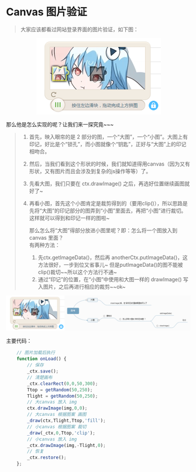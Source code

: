 # Canvas 图片验证

> 大家应该都看过网站登录界面的图片验证，如下图：

<p align="center">
    <img src="https://github.com/jimwong666/FEstart/blob/master/canvas%26svg/canvas图片验证/images/bilibili.png" alt="哔哩哔哩">
</p>

那么他是怎么实现的呢？让我们来一探究竟~~~

> 1. 首先，映入眼帘的是 2 部分的图，一个“大图”，一个“小图”。大图上有印记，好比是个“锁孔”，而小图就像个“钥匙”，正好与“大图”上的印记相吻合。
> 
> 2. 然后，当我们看到这个形状的时候，我们就知道得用canvas（因为又有形状，又有图片而且会涉及到复杂的js操作等等）了。
> 
> 3. 先看大图，我们只要在 ctx.drawImage() 之后，再选好位置继续画图就好了~
> 
> 4. 再看小图，首先这个小图肯定是裁剪得到的（要用clip()），所以思路是先将“大图”的印记部分的图弄到“小图”里面去，再把“小图”进行裁切。这样就可以得到和印记一样的图啦~<br/>
> 
>    那么怎么将“大图”得部分放进小图里呢？即：怎么将一个图放入到 canvas 里面？<br/>
> 	 有两种方法：
>    1. 先ctx.getImageData()，然后再 anotherCtx.putImageData()，这方法很好，一步到位又省事儿~ 但是putImageData()的图不能被clip()裁切~~所以这个方法行不通~
>    2. 通过“印记”的位置，在“小图”中使用和大图一样的 drawImage() 写入图片，之后再进行相应的裁剪~~ok~

<p align="center">
    <img src="https://github.com/jimwong666/FEstart/blob/master/canvas%26svg/canvas图片验证/images/slideToUnlock.png" alt="思考">
</p>

主要代码：

```javascript
    // 图片加载后执行
    function onLoad() {
        // 保存
    	_ctx.save();
    	// 清楚画布
    	_ctx.clearRect(0,0,50,300);
    	Ttop = getRandom(50,250);
    	Tlight = getRandom(50,250);
    	// 大canvas 放入 img
    	ctx.drawImage(img,0,0);
    	// 大canvas 根据图案 画图
    	_draw(ctx,Tlight,Ttop,'fill');
    	// 小canvas 根据图案 裁切
    	_draw(_ctx,0,Ttop,'clip');
    	// 小canvas 放入 img
    	_ctx.drawImage(img,-Tlight,0);
        // 恢复
    	_ctx.restore();
    };
```
